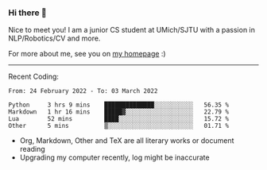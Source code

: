 ### Hi there 👋

Nice to meet you! I am a junior CS student at UMich/SJTU with a passion in NLP/Robotics/CV and more. 

For more about me, see you on [my homepage](https://jiayipan.me) :)

---

Recent Coding:
<!--START_SECTION:waka-->

```text
From: 24 February 2022 - To: 03 March 2022

Python     3 hrs 9 mins    ██████████████░░░░░░░░░░░   56.35 %
Markdown   1 hr 16 mins    █████▓░░░░░░░░░░░░░░░░░░░   22.79 %
Lua        52 mins         ████░░░░░░░░░░░░░░░░░░░░░   15.72 %
Other      5 mins          ▒░░░░░░░░░░░░░░░░░░░░░░░░   01.71 %
```

<!--END_SECTION:waka-->
- Org, Markdown, Other and TeX are all literary works or document reading
- Upgrading my computer recently, log might be inaccurate
